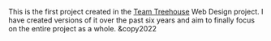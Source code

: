 This is the first project created in the <a href="https://teamtreehouse.com/" target="_blank">Team Treehouse</a> Web Design project.  I have created versions of it over the past six years and aim to finally focus on the entire project as a whole.  &copy2022